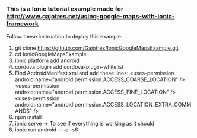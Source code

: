 ### This is a Ionic tutorial example made for http://www.gajotres.net/using-google-maps-with-ionic-framework

Follow these instruction to deploy this example:

1. git clone https://github.com/Gajotres/IonicGoogleMapsExample.git
2. cd IonicGoogleMapsExample
3. ionic platform add android
4. cordova plugin add cordova-plugin-whitelist
5. Find AndroidManifest.xml and add these lines:
    &lt;uses-permission android:name="android.permission.ACCESS_COARSE_LOCATION" /&gt;
    &lt;uses-permission android:name="android.permission.ACCESS_FINE_LOCATION" /&gt;
    &lt;uses-permission android:name="android.permission.ACCESS_LOCATION_EXTRA_COMMANDS" /&gt;
5. npm install
6. ionic serve -> To see if everything is working as it should
7. ionic run android -l -c -s6